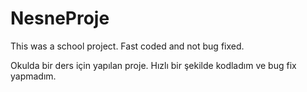 # NesneProje

This was a school project. Fast coded and not bug fixed.

Okulda bir ders için yapılan proje. Hızlı bir şekilde kodladım ve bug fix yapmadım. 
